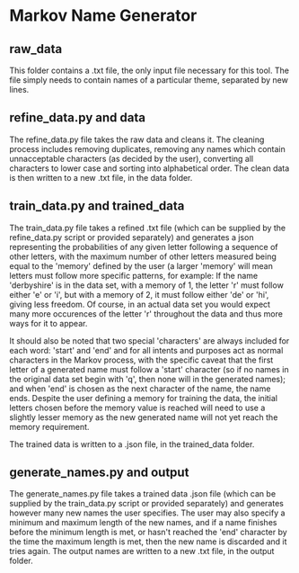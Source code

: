 # Markov Name Generator

## raw_data

This folder contains a .txt file, the only input file necessary for this tool. The file simply needs to contain names of a particular theme, separated by new lines.

## refine_data.py and data

The refine_data.py file takes the raw data and cleans it. The cleaning process includes removing duplicates, removing any names which contain unnacceptable characters (as decided by the user), converting all characters to lower case and sorting into alphabetical order. The clean data is then written to a new .txt file, in the data folder.

## train_data.py and trained_data

The train_data.py file takes a refined .txt file (which can be supplied by the refine_data.py script or provided separately) and generates a json representing the probabilities of any given letter following a sequence of other letters, with the maximum number of other letters measured being equal to the 'memory' defined by the user (a larger 'memory' will mean letters must follow more specific patterns, for example: If the name 'derbyshire' is in the data set, with a memory of 1, the letter 'r' must follow either 'e' or 'i', but with a memory of 2, it must follow either 'de' or 'hi', giving less freedom. Of course, in an actual data set you would expect many more occurences of the letter 'r' throughout the data and thus more ways for it to appear.

It should also be noted that two special 'characters' are always included for each word: 'start' and 'end' and for all intents and purposes act as normal characters in the Markov process, with the specific caveat that the first letter of a generated name must follow a 'start' character (so if no names in the original data set begin with 'q', then none will in the generated names); and when 'end' is chosen as the next character of the name, the name ends. Despite the user defining a memory for training the data, the initial letters chosen before the memory value is reached will need to use a slightly lesser memory as the new generated name will not yet reach the memory requirement.

The trained data is written to a .json file, in the trained_data folder.

## generate_names.py and output

The generate_names.py file takes a trained data .json file (which can be supplied by the train_data.py script or provided separately) and generates however many new names the user specifies. The user may also specify a minimum and maximum length of the new names, and if a name finishes before the minimum length is met, or hasn't reached the 'end' character by the time the maximum length is met, then the new name is discarded and it tries again. The output names are written to a new .txt file, in the output folder.
